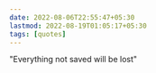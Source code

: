 ```yaml
---
date: 2022-08-06T22:55:47+05:30
lastmod: 2022-08-19T01:05:17+05:30
tags: [quotes]
---
```


"Everything not saved will be lost"
